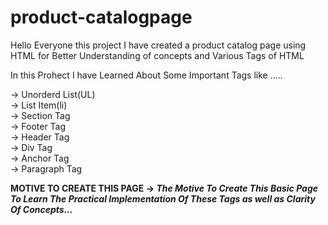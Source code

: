 # product-catalogpage

Hello Everyone this project I have created a product catalog page using HTML for Better Understanding of concepts and Various Tags of HTML

In this Prohect I have Learned About Some Important Tags like .....

-> Unorderd List(UL) <br>
-> List Item(li) <br>
-> Section Tag <br>
-> Footer Tag <br>
-> Header Tag <br>
-> Div Tag <br>
-> Anchor Tag <br>
-> Paragraph Tag <br>

<B> MOTIVE TO CREATE THIS PAGE <B>->
<i>The Motive To Create This Basic Page To Learn The Practical Implementation Of These Tags as well as Clarity Of Concepts...<i>
 
